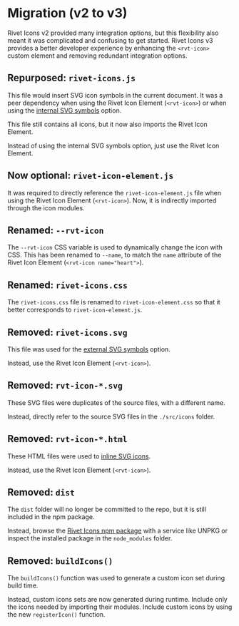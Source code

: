 # Migration (v2 to v3)

Rivet Icons v2 provided many integration options, but this flexibility also meant it was complicated and confusing to get started. Rivet Icons v3 provides a better developer experience by enhancing the `<rvt-icon>` custom element and removing redundant integration options.

## Repurposed: `rivet-icons.js`

This file would insert SVG icon symbols in the current document. It was a peer dependency when using the Rivet Icon Element (`<rvt-icon>`) or when using the [internal SVG symbols](https://github.com/indiana-university/rivet-icons/blob/v2.0.0/README.md#use-internal-svg-symbols) option.

This file still contains all icons, but it now also imports the Rivet Icon Element.

Instead of using the internal SVG symbols option, just use the Rivet Icon Element.

## Now optional: `rivet-icon-element.js`

It was required to directly reference the `rivet-icon-element.js` file when using the Rivet Icon Element (`<rvt-icon>`). Now, it is indirectly imported through the icon modules.

## Renamed: `--rvt-icon`

The `--rvt-icon` CSS variable is used to dynamically change the icon with CSS. This has been renamed to `--name`, to match the `name` attribute of the Rivet Icon Element (`<rvt-icon name="heart">`).

## Renamed: `rivet-icons.css`

The `rivet-icons.css` file is renamed to `rivet-icon-element.css` so that it better corresponds to `rivet-icon-element.js`.

## Removed: `rivet-icons.svg`

This file was used for the [external SVG symbols](https://github.com/indiana-university/rivet-icons/blob/v2.0.0/README.md#use-external-svg-symbols) option.

Instead, use the Rivet Icon Element (`<rvt-icon>`).

## Removed: `rvt-icon-*.svg`

These SVG files were duplicates of the source files, with a different name.

Instead, directly refer to the source SVG files in the `./src/icons` folder.

## Removed: `rvt-icon-*.html`

These HTML files were used to [inline SVG icons](https://github.com/indiana-university/rivet-icons/blob/v2.0.0/README.md#use-inline-svg).

Instead, use the Rivet Icon Element (`<rvt-icon>`).

## Removed: `dist`

The `dist` folder will no longer be committed to the repo, but it is still included in the npm package.

Instead, browse the [Rivet Icons npm package](https://www.unpkg.com/browse/rivet-icons/) with a service like UNPKG or inspect the installed package in the `node_modules` folder.

## Removed: `buildIcons()`

The `buildIcons()` function was used to generate a custom icon set during build time.

Instead, custom icons sets are now generated during runtime. Include only the icons needed by importing their modules. Include custom icons by using the new `registerIcon()` function.
